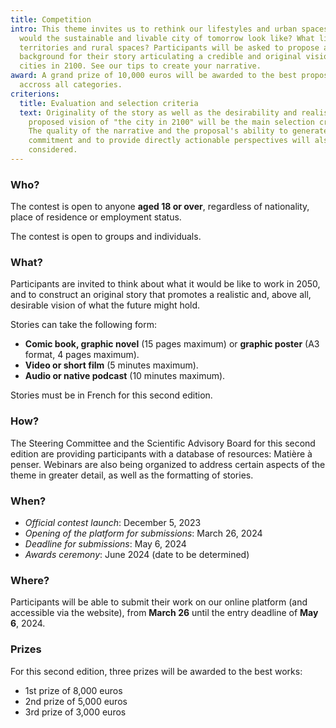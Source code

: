 ```yaml
---
title: Competition
intro: This theme invites us to rethink our lifestyles and urban spaces. What
  would the sustainable and livable city of tomorrow look like? What links to
  territories and rural spaces? Participants will be asked to propose a
  background for their story articulating a credible and original vision of
  cities in 2100. See our tips to create your narrative.
award: A grand prize of 10,000 euros will be awarded to the best proposal
  accross all categories.
criterions:
  title: Evaluation and selection criteria
  text: Originality of the story as well as the desirability and realism of the
    proposed vision of "the city in 2100" will be the main selection criteria.
    The quality of the narrative and the proposal's ability to generate
    commitment and to provide directly actionable perspectives will also be
    considered.
---
```

### Who?

The contest is open to anyone **aged 18 or over**, regardless of nationality, place of residence or employment status.

The contest is open to groups and individuals.

### What?

Participants are invited to think about what it would be like to work in 2050, and to construct an original story that promotes a realistic and, above all, desirable vision of what the future might hold.

Stories can take the following form:

* **Comic book, graphic novel** (15 pages maximum) or **graphic poster** (A3 format, 4 pages maximum).
* **Video or short film** (5 minutes maximum).
* **Audio or native podcast** (10 minutes maximum).

Stories must be in French for this second edition.

### How?

The Steering Committee and the Scientific Advisory Board for this second edition are providing participants with a database of resources: Matière à penser. Webinars are also being organized to address certain aspects of the theme in greater detail, as well as the formatting of stories.

### When?

* *Official contest launch*: December 5, 2023
* *Opening of the platform for submissions*: March 26, 2024
* *Deadline for submissions*: May 6, 2024
* *Awards ceremony*: June 2024 (date to be determined)

### Where?

Participants will be able to submit their work on our online platform (and accessible via the website), from **March 26** until the entry deadline of **May 6**, 2024.

### Prizes

For this second edition, three prizes will be awarded to the best works:

* 1st prize of 8,000 euros
* 2nd prize of 5,000 euros
* 3rd prize of 3,000 euros
